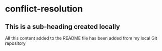 # conflict-resolution

## This is a sub-heading created locally

All this content added to the README file has been added from my local Git repository
